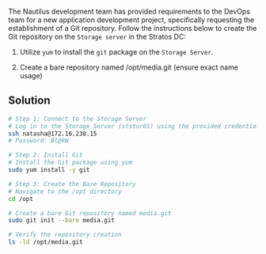 The Nautilus development team has provided requirements to the DevOps team for a new application development project, specifically requesting the establishment of a Git repository. Follow the instructions below to create the Git repository on the `Storage server` in the Stratos DC:


1. Utilize `yum` to install the `git` package on the `Storage Server`.

2. Create a bare repository named /opt/media.git (ensure exact name usage)

## Solution
```bash
# Step 1: Connect to the Storage Server
# Log in to the Storage Server (ststor01) using the provided credentials
ssh natasha@172.16.238.15
# Password: Bl@kW

# Step 2: Install Git
# Install the Git package using yum
sudo yum install -y git

# Step 3: Create the Bare Repository
# Navigate to the /opt directory
cd /opt

# Create a bare Git repository named media.git
sudo git init --bare media.git

# Verify the repository creation
ls -ld /opt/media.git
```

